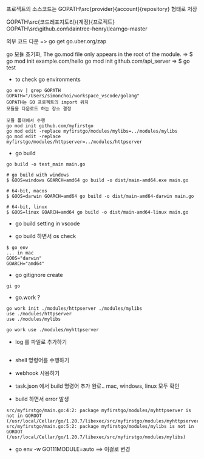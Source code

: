 
프로젝트의 소스코드는 GOPATH\src\{provider}\{account}\{repository} 형태로 저장

GOPATH\src\{코드레포지토리}\{계정}\{프로젝트}
GOPATH\src\github.com\daintree-henry\learngo-master

외부 코드 다운
=> go get go.uber.org/zap

go 모듈 초기화, The go.mod file only appears in the root of the module.
=> $ go mod init example.com/hello
   go mod init github.com/api_server
=> $ go test

- to check go environments
```
go env | grep GOPATH
GOPATH="/Users/simonchoi/workspace_vscode/golang"
GOPATH는 GO 프로젝트의 import 위치
모듈을 다운로드 하는 장소 결정

모듈 폴더에서 수행
go mod init github.com/myfirstgo
go mod edit -replace myfirstgo/modules/mylibs=../modules/mylibs
go mod edit -replace myfirstgo/modules/httpserver=../modules/httpserver
```

- go build
```
go build -o test_main main.go

# go build with windows
$ GOOS=windows GOARCH=amd64 go build -o dist/main-amd64.exe main.go

# 64-bit, macos
$ GOOS=darwin GOARCH=amd64 go build -o dist/main-amd64-darwin main.go

# 64-bit, linux
$ GOOS=linux GOARCH=amd64 go build -o dist/main-amd64-linux main.go

```

- go build setting in vscode


- go build 하면서 os check
```
$ go env
... in mac
GOOS="darwin"
GOARCH="amd64"
```

- go gitignore create
```
gi go
```

- go.work ?
```
go work init ./modules/httpserver ./modules/mylibs
use ./modules/httpserver
use ./modules/mylibs

go work use ./modules/myhttpserver
```

- log 를 파일로 추가하기
```

```

- shell 명령어를 수행하기
- webhook 사용하기

- task.json 에서 build 명령어 추가 완료.. mac, windows, linux 모두 확인
- build 하면서 error 발생
```
src/myfirstgo/main.go:4:2: package myfirstgo/modules/myhttpserver is not in GOROOT 
(/usr/local/Cellar/go/1.20.7/libexec/src/myfirstgo/modules/myhttpserver)
src/myfirstgo/main.go:5:2: package myfirstgo/modules/mylibs is not in GOROOT (/usr/local/Cellar/go/1.20.7/libexec/src/myfirstgo/modules/mylibs)
```
- go env -w GO111MODULE=auto  ==> 이걸로 변경


